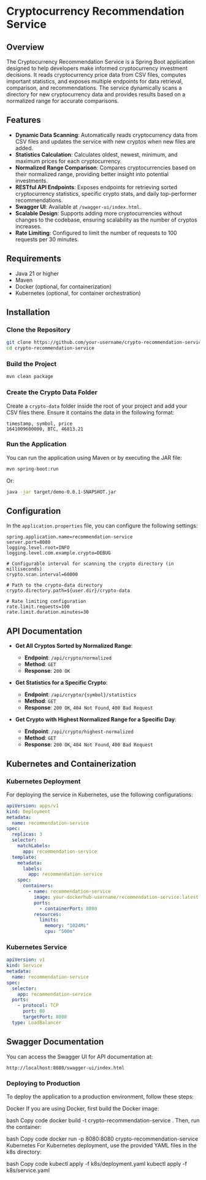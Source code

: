
# Cryptocurrency Recommendation Service

## Overview

The Cryptocurrency Recommendation Service is a Spring Boot application designed to help developers make informed cryptocurrency investment decisions. It reads cryptocurrency price data from CSV files, computes important statistics, and exposes multiple endpoints for data retrieval, comparison, and recommendations. The service dynamically scans a directory for new cryptocurrency data and provides results based on a normalized range for accurate comparisons.

## Features

- **Dynamic Data Scanning**: Automatically reads cryptocurrency data from CSV files and updates the service with new cryptos when new files are added.
- **Statistics Calculation**: Calculates oldest, newest, minimum, and maximum prices for each cryptocurrency.
- **Normalized Range Comparison**: Compares cryptocurrencies based on their normalized range, providing better insight into potential investments.
- **RESTful API Endpoints**: Exposes endpoints for retrieving sorted cryptocurrency statistics, specific crypto stats, and daily top-performer recommendations.
- **Swagger UI**: Available at `/swagger-ui/index.html`.
- **Scalable Design**: Supports adding more cryptocurrencies without changes to the codebase, ensuring scalability as the number of cryptos increases.
- **Rate Limiting**: Configured to limit the number of requests to 100 requests per 30 minutes.

## Requirements

- Java 21 or higher
- Maven
- Docker (optional, for containerization)
- Kubernetes (optional, for container orchestration)

## Installation

### Clone the Repository

```bash
git clone https://github.com/your-username/crypto-recommendation-service.git
cd crypto-recommendation-service
```

### Build the Project

```bash
mvn clean package
```

### Create the Crypto Data Folder

Create a `crypto-data` folder inside the root of your project and add your CSV files there. Ensure it contains the data in the following format:

```
timestamp, symbol, price
1641009600000, BTC, 46813.21
```

### Run the Application

You can run the application using Maven or by executing the JAR file:

```bash
mvn spring-boot:run
```

Or:

```bash
java -jar target/demo-0.0.1-SNAPSHOT.jar
```

## Configuration

In the `application.properties` file, you can configure the following settings:

```properties
spring.application.name=recommendation-service
server.port=8080
logging.level.root=INFO
logging.level.com.example.crypto=DEBUG

# Configurable interval for scanning the crypto directory (in milliseconds)
crypto.scan.interval=60000

# Path to the crypto-data directory
crypto.directory.path=${user.dir}/crypto-data

# Rate limiting configuration
rate.limit.requests=100
rate.limit.duration.minutes=30
```

## API Documentation

- **Get All Cryptos Sorted by Normalized Range**:
  - **Endpoint**: `/api/crypto/normalized`
  - **Method**: `GET`
  - **Response**: `200 OK`

- **Get Statistics for a Specific Crypto**:
  - **Endpoint**: `/api/crypto/{symbol}/statistics`
  - **Method**: `GET`
  - **Response**: `200 OK`, `404 Not Found`, `400 Bad Request`

- **Get Crypto with Highest Normalized Range for a Specific Day**:
  - **Endpoint**: `/api/crypto/highest-normalized`
  - **Method**: `GET`
  - **Response**: `200 OK`, `404 Not Found`, `400 Bad Request`

## Kubernetes and Containerization

### Kubernetes Deployment

For deploying the service in Kubernetes, use the following configurations:

```yaml
apiVersion: apps/v1
kind: Deployment
metadata:
  name: recommendation-service
spec:
  replicas: 3
  selector:
    matchLabels:
      app: recommendation-service
  template:
    metadata:
      labels:
        app: recommendation-service
    spec:
      containers:
        - name: recommendation-service
          image: your-dockerhub-username/recommendation-service:latest
          ports:
            - containerPort: 8080
          resources:
            limits:
              memory: "1024Mi"
              cpu: "500m"
```

### Kubernetes Service

```yaml
apiVersion: v1
kind: Service
metadata:
  name: recommendation-service
spec:
  selector:
    app: recommendation-service
  ports:
    - protocol: TCP
      port: 80
      targetPort: 8080
  type: LoadBalancer
```

## Swagger Documentation

You can access the Swagger UI for API documentation at:

```
http://localhost:8080/swagger-ui/index.html
```

### Deploying to Production
To deploy the application to a production environment, follow these steps:

Docker
If you are using Docker, first build the Docker image:

bash
Copy code
docker build -t crypto-recommendation-service .
Then, run the container:

bash
Copy code
docker run -p 8080:8080 crypto-recommendation-service
Kubernetes
For Kubernetes deployment, use the provided YAML files in the k8s directory:

bash
Copy code
kubectl apply -f k8s/deployment.yaml
kubectl apply -f k8s/service.yaml
